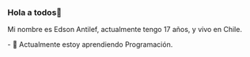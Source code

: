 ### Hola a todos👋 
Mi nombre es Edson Antilef, actualmente tengo 17 años, y vivo en Chile.

<!--
**xsoulwithrage/xsoulwithrage** is a ✨ _special_ ✨ repository because its `README.md` (this file) appears on your GitHub profile.
--!>







- 🌱 Actualmente estoy aprendiendo Programación.


